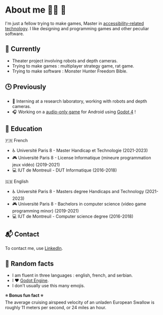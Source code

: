# About me 🏴‍☠️ 🐀

I'm just a fellow trying to make games, Master in [accessibility-related technology](https://www.univ-paris8.fr/-Master-Technologie-et-Handicap-676-). I like designing and programming games and other peculiar software.

## 🤖 Currently

- Theater project involving robots and depth cameras.
- Trying to make games : multiplayer strategy game, rat game.
- Trying to make software : Monster Hunter Freedom Bible.
 
## 🕒 Previously

- 🤖 Interning at a research laboratory, working with robots and depth cameras.
- :headphones: Working on a [audio-only game](https://github.com/pkostic-dev/game-wraith-hunter) for Android using [Godot 4](https://godotengine.org/) !

## :school: Education

:fr: French  
- :wheelchair: Université Paris 8 - Master Handicap et Technologie (2021-2023)  
- :video_game: Université Paris 8 - License Informatique (mineure programmation jeux vidéo) (2019-2021)  
- :computer: IUT de Montreuil - DUT Informatique (2016-2018)  

:uk: English   
- :wheelchair: Université Paris 8 - Masters degree Handicaps and Technology (2021-2023)  
- :video_game: Université Paris 8 - Bachelors in computer science (video game programming minor) (2019-2021)  
- :computer: IUT de Montreuil - Computer science degree (2016-2018)  

## :mailbox_with_mail: Contact

To contact me, use [LinkedIn](https://www.linkedin.com/in/predrag-kostic/).

## :popcorn: Random facts

- I am fluent in three languages : english, french, and serbian.  
- I ❤️ [Godot Engine](https://www.godotengine.org).  
- I don't usually use this many emojis.  

**:star: Bonus fun fact :star:**  
The average cruising airspeed velocity of an unladen European Swallow is roughly 11 meters per second, or 24 miles an hour.
